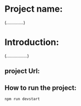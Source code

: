 # Project name:
(..............)
# Introduction:
(.................)
## project Url:

## How to run the project:

```npm run devstart```
